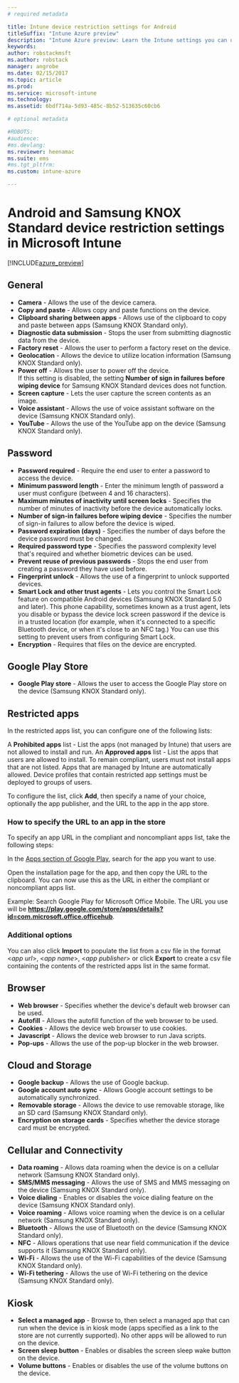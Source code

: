 ```yaml
---
# required metadata

title: Intune device restriction settings for AndroidtitleSuffix: "Intune Azure preview"
description: "Intune Azure preview: Learn the Intune settings you can use to control device settings and functionality on Android devices."
keywords:
author: robstackmsft
ms.author: robstack
manager: angrobe
ms.date: 02/15/2017
ms.topic: article
ms.prod:
ms.service: microsoft-intune
ms.technology:
ms.assetid: 6bdf714a-5d93-485c-8b52-513635c60cb6

# optional metadata

#ROBOTS:
#audience:
#ms.devlang:
ms.reviewer: heenamac
ms.suite: ems
#ms.tgt_pltfrm:
ms.custom: intune-azure

---
```


# Android and Samsung KNOX Standard device restriction settings in Microsoft Intune

[!INCLUDE[azure_preview](../includes/azure_preview.md)]

## General
- 	**Camera** - Allows the use of the device camera.
- 	**Copy and paste** - Allows copy and paste functions on the device.
- 	**Clipboard sharing between apps** - Allows use of the clipboard to copy and paste between apps (Samsung KNOX Standard only).
- 	**Diagnostic data submission** - Stops the user from submitting diagnostic data from the device.	
- 	**Factory reset** - Allows the user to perform a factory reset on the device.
- 	**Geolocation** - Allows the device to utilize location information (Samsung KNOX Standard only).
- 	**Power off** - Allows the user to power off the device.<br>If this setting is disabled, the setting **Number of sign in failures before wiping device** for Samsung KNOX Standard devices does not function.
- 	**Screen capture** - Lets the user capture the screen contents as an image.
- 	**Voice assistant** - Allows the use of voice assistant software on the device (Samsung KNOX Standard only).
- 	**YouTube** - Allows the use of the YouTube app on the device (Samsung KNOX Standard only).

## Password
- 	**Password required** - Require the end user to enter a password to access the device.
- 	**Minimum password length**	- Enter the minimum length of password a user must configure (between 4 and 16 characters).
- 	**Maximum minutes of inactivity until screen locks** - Specifies the number of minutes of inactivity before the device automatically locks.
- 	**Number of sign-in failures before wiping device** - Specifies the number of sign-in failures to allow before the device is wiped.
- 	**Password expiration (days)** - Specifies the number of days before the device password must be changed.
- 	**Required password type** - Specifies the password complexity level that's required and whether biometric devices can be used.
- 	**Prevent reuse of previous passwords** - Stops the end user from creating a password they have used before.
- 	**Fingerprint unlock** - Allows the use of a fingerprint to unlock supported devices.
- 	**Smart Lock and other trust agents** - Lets you control the Smart Lock feature on compatible Android devices (Samsung KNOX Standard 5.0 and later). This phone capability, sometimes known as a trust agent, lets you disable or bypass the device lock screen password if the device is in a trusted location (for example, when it's connected to a specific Bluetooth device, or when it's close to an NFC tag.) You can use this setting to prevent users from configuring Smart Lock.
- 	**Encryption** - Requires that files on the device are encrypted.

## Google Play Store

- 	**Google Play store** - Allows the user to access the Google Play store on the device (Samsung KNOX Standard only).

## Restricted apps

In the restricted apps list, you can configure one of the following lists:

A **Prohibited apps** list - List the apps (not managed by Intune) that users are not allowed to install and run.
An **Approved apps** list - List the apps that users are allowed to install. To remain compliant, users must not install apps that are not listed. Apps that are managed by Intune are automatically allowed.
Device profiles that contain restricted app settings must be deployed to groups of users.

To configure the list, click **Add**, then specify a name of your choice, optionally the app publisher, and the URL to the app in the app store.

### How to specify the URL to an app in the store

To specify an app URL in the compliant and noncompliant apps list, take the following steps:

In the [Apps section of Google Play](https://play.google.com/store/apps), search for the app you want to use.

Open the installation page for the app, and then copy the URL to the clipboard. You can now use this as the URL in either the compliant or noncompliant apps list.

Example: Search Google Play for Microsoft Office Mobile. The URL you use will be **https://play.google.com/store/apps/details?id=com.microsoft.office.officehub**.

### Additional options

You can also click **Import** to populate the list from a csv file in the format <*app url*>, <*app name*>, <*app publisher*> or click **Export** to create a csv file containing the contents of the restricted apps list in the same format.		

## Browser
- 	**Web browser** - Specifies whether the device's default web browser can be used.
- 	**Autofill** - Allows the autofill function of the web browser to be used.
- 	**Cookies** - Allows the device web browser to use cookies.
- 	**Javascript** - Allows the device web browser to run Java scripts.
- 	**Pop-ups** - Allows the use of the pop-up blocker in the web browser.

## Cloud and Storage
- 	**Google backup** - Allows the use of Google backup.
- 	**Google account auto sync** - Allows Google account settings to be automatically synchronized.
- 	**Removable storage** - Allows the device to use removable storage, like an SD card (Samsung KNOX Standard only).
- 	**Encryption on storage cards** - Specifies whether the device storage card must be encrypted.

## Cellular and Connectivity
- 	**Data roaming** - Allows data roaming when the device is on a cellular network (Samsung KNOX Standard only).
- 	**SMS/MMS messaging** - Allows the use of SMS and MMS messaging on the device (Samsung KNOX Standard only).
- 	**Voice dialing** - Enables or disables the voice dialing feature on the device (Samsung KNOX Standard only).
- 	**Voice roaming** - Allows voice roaming when the device is on a cellular network (Samsung KNOX Standard only).
- 	**Bluetooth** - Allows the use of Bluetooth on the device (Samsung KNOX Standard only).
- 	**NFC** - Allows operations that use near field communication if the device supports it (Samsung KNOX Standard only).
- 	**Wi-Fi** - Allows the use of the Wi-Fi capabilities of the device (Samsung KNOX Standard only).
- 	**Wi-Fi tethering** - Allows the use of Wi-Fi tethering on the device (Samsung KNOX Standard only).

## Kiosk
- 	**Select a managed app** - Browse to, then select a managed app that can run when the device is in kiosk mode (apps specified as a link to the store are not currently supported). No other apps will be allowed to run on the device.
- 	**Screen sleep button**	- Enables or disables the screen sleep wake button on the device.
- 	**Volume buttons** - Enables or disables the use of the volume buttons on the device.
